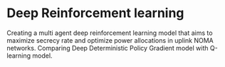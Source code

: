 # Deep Reinforcement learning

Creating a multi agent deep reinforcement learning model that aims to maximize secrecy rate and optimize power allocations in uplink NOMA networks. Comparing Deep Deterministic Policy Gradient model with Q-learning model. 
